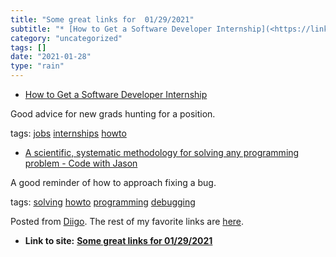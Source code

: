 ```yaml
---
title: "Some great links for  01/29/2021"
subtitle: "* [How to Get a Software Developer Internship](<https://link.medium.com/jtrlTwwLpdb>)"
category: "uncategorized"
tags: []
date: "2021-01-28"
type: "rain"
---
```

* [How to Get a Software Developer Internship](<https://link.medium.com/jtrlTwwLpdb>)

Good advice for new grads hunting for a position.

tags: [jobs](<https://www.diigo.com/user/pitosalas/jobs>)
[internships](<https://www.diigo.com/user/pitosalas/internships>)
[howto](<https://www.diigo.com/user/pitosalas/howto>)

  * [A scientific, systematic methodology for solving any programming problem - Code with Jason](<https://www.codewithjason.com/scientific-systematic-methodology-solving-programming-problem/>)

A good reminder of how to approach fixing a bug.

tags: [solving](<https://www.diigo.com/user/pitosalas/solving>)
[howto](<https://www.diigo.com/user/pitosalas/howto>)
[programming](<https://www.diigo.com/user/pitosalas/programming>)
[debugging](<https://www.diigo.com/user/pitosalas/debugging>)

Posted from [Diigo](<https://www.diigo.com>). The rest of my favorite links
are [here](<https://www.diigo.com/user/pitosalas>).


* **Link to site:** **[Some great links for  01/29/2021](None)**